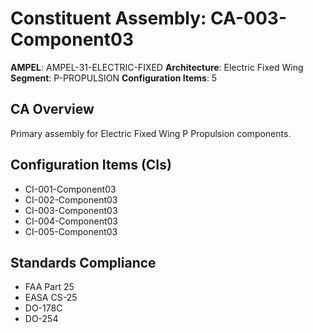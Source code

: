 # Constituent Assembly: CA-003-Component03

**AMPEL**: AMPEL-31-ELECTRIC-FIXED
**Architecture**: Electric Fixed Wing
**Segment**: P-PROPULSION
**Configuration Items**: 5

## CA Overview
Primary assembly for Electric Fixed Wing P Propulsion components.

## Configuration Items (CIs)
- CI-001-Component03
- CI-002-Component03
- CI-003-Component03
- CI-004-Component03
- CI-005-Component03

## Standards Compliance
- FAA Part 25
- EASA CS-25
- DO-178C
- DO-254
